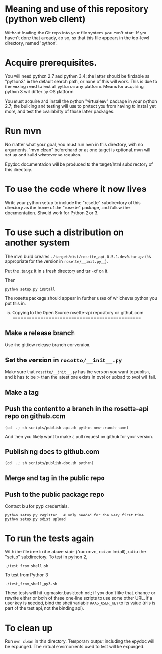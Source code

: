 Meaning and use of this repository (python web client)
=============================

Without loading the Git repo into your file system, you can't start.  If you haven't
done that already, do so, so that this file appears in the top-level directory,
named 'python'.

Acquire prerequisites.
=================
You will need python 2.7 and python 3.4; the latter should be findable as "python3" in
the default search path, or none of this will work.   This is due to the vexing need
to test all pytha on any platform.  Means for acquiring python 3 will differ by
OS platform.

You must acquire and install the python "virtualenv" package in your
python 2.7; the building and testing will use to protect you from
having to install yet more, and test the availability of those latter
packages.

Run mvn
==============
No matter what your goal, you must run mvn in this directory, with no arguments.
"mvn clean" beforehand or as one target is optional.  mvn will set up and build
whatever so requires.

Epydoc documentation will be produced to the target/html subdirectory of this
directory.

To use the code where it now lives
=============
Write your python setup to include the "rosette" subdirectory of this
directory as the home of the "rosette" package, and follow the documentation.
Should work for Python 2 or 3.

To use such a distribution on another system
=================

The mvn build creates `./target/dist/rosette_api-0.5.1.dev0.tar.gz`
(as appropriate for the version in `rosette/__init.py__`). 

Put the .tar.gz it in a fresh directory and tar -xf on it.

Then

    python setup.py install

The rosette package should appear in further uses of whichever python you put
this in.

5. Copying to the Open Source rosette-api repository on github.com
==============================================

## Make a release branch

Use the gitflow release branch convention.

## Set the version in  `rosette/__init__.py` 

Make sure that `rosette/__init__.py` has the version you want to
publish, and it has to be > than the latest one exists in pypi or
upload to pypi will fail.

## Make a tag

## Push the content to a branch in the rosette-api repo on github.com

    (cd ..; sh scripts/publish-api.sh python new-branch-name)
    
And then you likely want to make a pull request on github for your
version.

## Publishing docs to github.com

    (cd ..; sh scripts/publish-doc.sh python)

## Merge and tag in the public repo

## Push to the public package repo

Contact lxu for pypi credentials.

    python setup.py register   # only needed for the very first time
    python setup.py sdist upload


To run the tests again
==================

With the file tree in the above state (from mvn, not an install), cd to the
"setup" subdirectory.  To test in python 2,

    ./test_from_shell.sh

To test from Python 3

    ./test_from_shell_py3.sh

These tests will hit jugmaster.basistech.net; if you don't like that, change or rewrite
either or both of these one-line scripts to use some other URL.  If a user key is needed,
bind the shell variable `RAAS_USER_KEY` to its value (this is part of the test api, not
the binding api).

To clean up
============
Run `mvn clean` in this directory.  Temporary output including the epydoc will
be expunged.  The virtual envirnoments used to test will be expunged.  

